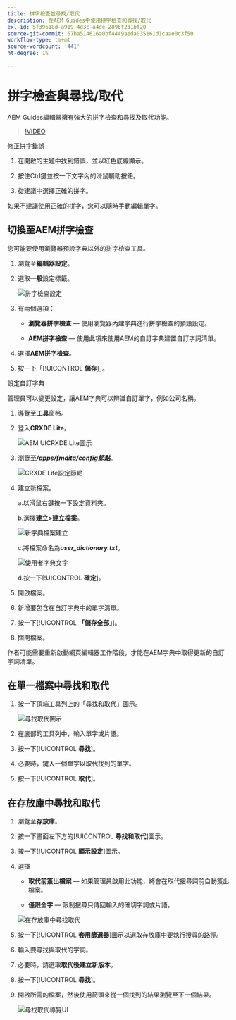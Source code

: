 ```yaml
---
title: 拼字檢查並尋找/取代
description: 在AEM Guides中使用拼字檢查和尋找/取代
exl-id: 5f39618d-a919-4d3c-a4de-2896f2d1bf20
source-git-commit: 67ba514616a0bf4449aeda035161d1caae0c3f50
workflow-type: tm+mt
source-wordcount: '441'
ht-degree: 1%

---
```


# 拼字檢查與尋找/取代

AEM Guides編輯器擁有強大的拼字檢查和尋找及取代功能。

>[!VIDEO](https://video.tv.adobe.com/v/342768?quality=12&learn=on)

修正拼字錯誤

1. 在開啟的主題中找到錯誤，並以紅色底線顯示。

1. 按住Ctrl鍵並按一下文字內的滑鼠輔助按鈕。

1. 從建議中選擇正確的拼字。

如果不建議使用正確的拼字，您可以隨時手動編輯單字。

## 切換至AEM拼字檢查

您可能要使用瀏覽器預設字典以外的拼字檢查工具。

1. 瀏覽至&#x200B;**編輯器設定**。

1. 選取&#x200B;**一般**&#x200B;設定標籤。

   ![拼字檢查設定](images/lesson-11/configure-dictionary.png)

1. 有兩個選項：

   - **瀏覽器拼字檢查** — 使用瀏覽器內建字典進行拼字檢查的預設設定。

   - **AEM拼字檢查** — 使用此項來使用AEM的自訂字典建置自訂字詞清單。

1. 選擇&#x200B;**AEM拼字檢查**。

1. 按一下「[!UICONTROL **儲存**]」。

設定自訂字典

管理員可以變更設定，讓AEM字典可以辨識自訂單字，例如公司名稱。

1. 導覽至&#x200B;**工具**&#x200B;窗格。

1. 登入&#x200B;**CRXDE Lite**。

   ![AEM UICRXDE Lite圖示](images/lesson-11/crxde-lite.png)

1. 瀏覽至&#x200B;**_/apps/fmdita/config節點_**。

   ![CRXDE Lite設定節點](images/lesson-11/config-node.png)

1. 建立新檔案。

   a.以滑鼠右鍵按一下設定資料夾。

   b.選擇&#x200B;**建立>建立檔案**。

   ![新字典檔案建立](images/lesson-11/new-dictionary-file.png)

   c.將檔案命名為&#x200B;_**user_dictionary.txt**_。

   ![使用者字典文字](images/lesson-11/user-dictionary.png)

   d.按一下&#x200B;[!UICONTROL **確定**]。

1. 開啟檔案。

1. 新增要包含在自訂字典中的單字清單。

1. 按一下&#x200B;[!UICONTROL **「儲存全部」**]。

1. 關閉檔案。

作者可能需要重新啟動網頁編輯器工作階段，才能在AEM字典中取得更新的自訂字詞清單。

## 在單一檔案中尋找和取代

1. 按一下頂端工具列上的「尋找和取代」圖示。

   ![尋找取代圖示](images/lesson-11/find-replace-icon.png)

1. 在底部的工具列中，輸入單字或片語。

1. 按一下&#x200B;[!UICONTROL **尋找**]。

1. 必要時，鍵入一個單字以取代找到的單字。

1. 按一下&#x200B;[!UICONTROL **取代**]。

## 在存放庫中尋找和取代

1. 瀏覽至&#x200B;**存放庫**。

1. 按一下畫面左下方的&#x200B;[!UICONTROL **尋找和取代**]&#x200B;圖示。

1. 按一下&#x200B;[!UICONTROL **顯示設定**]&#x200B;圖示。

1. 選擇

   - **取代前簽出檔案** — 如果管理員啟用此功能，將會在取代搜尋詞前自動簽出檔案。

   - **僅限全字** — 限制搜尋只傳回輸入的確切字詞或片語。

   ![在存放庫中尋找取代](images/lesson-11/repository-find-replace.png)

1. 按一下&#x200B;[!UICONTROL **套用篩選器**]&#x200B;圖示以選取存放庫中要執行搜尋的路徑。

1. 輸入要尋找與取代的字詞。

1. 必要時，請選取&#x200B;**取代後建立新版本**。

1. 按一下&#x200B;[!UICONTROL **尋找**]。

1. 開啟所需的檔案，然後使用箭頭來從一個找到的結果瀏覽至下一個結果。

   ![尋找取代導覽UI](images/lesson-11/find-replace-navigation.png)
